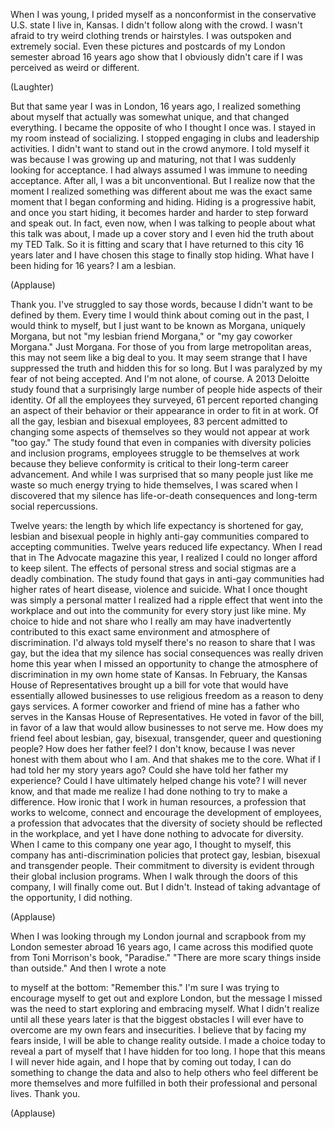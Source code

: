 
When I was young,
I prided myself as a nonconformist
in the conservative
U.S. state I live in, Kansas.
I didn&#39;t follow along with the crowd.
I wasn&#39;t afraid to try
weird clothing trends or hairstyles.
I was outspoken and extremely social.
Even these pictures and postcards 
of my London semester abroad 16 years ago
show that I obviously didn&#39;t care
if I was perceived as weird or different.

(Laughter)

But that same year 
I was in London, 16 years ago,
I realized something about myself
that actually was somewhat unique,
and that changed everything.
I became the opposite
of who I thought I once was.
I stayed in my room
instead of socializing.
I stopped engaging in clubs
and leadership activities.
I didn&#39;t want to stand out
in the crowd anymore.
I told myself it was because
I was growing up and maturing,
not that I was suddenly
looking for acceptance.
I had always assumed I was immune
to needing acceptance.
After all, I was a bit unconventional.
But I realize now
that the moment I realized
something was different about me
was the exact same moment
that I began conforming and hiding.
Hiding is a progressive habit,
and once you start hiding,
it becomes harder and harder
to step forward and speak out.
In fact, even now,
when I was talking to people
about what this talk was about,
I made up a cover story
and I even hid the truth
about my TED Talk.
So it is fitting and scary
that I have returned 
to this city 16 years later
and I have chosen this stage
to finally stop hiding.
What have I been hiding
for 16 years?
I am a lesbian.

(Applause)

Thank you.
I&#39;ve struggled to say those words,
because I didn&#39;t want
to be defined by them.
Every time I would think
about coming out in the past,
I would think to myself,
but I just want to be known as Morgana,
uniquely Morgana,
but not &quot;my lesbian friend Morgana,&quot;
or &quot;my gay coworker Morgana.&quot;
Just Morgana.
For those of you from large
metropolitan areas,
this may not seem like a big deal to you.
It may seem strange 
that I have suppressed the truth
and hidden this for so long.
But I was paralyzed by my fear
of not being accepted.
And I&#39;m not alone, of course.
A 2013 Deloitte study found
that a surprisingly large number of people
hide aspects of their identity.
Of all the employees they surveyed,
61 percent reported changing an aspect
of their behavior or their appearance
in order to fit in at work.
Of all the gay, lesbian
and bisexual employees,
83 percent admitted to changing
some aspects of themselves
so they would not 
appear at work &quot;too gay.&quot;
The study found that even in companies
with diversity policies
and inclusion programs,
employees struggle
to be themselves at work
because they believe 
conformity is critical
to their long-term career advancement.
And while I was surprised
that so many people just like me
waste so much energy
trying to hide themselves,
I was scared when I discovered
that my silence
has life-or-death consequences
and long-term social repercussions.

Twelve years:
the length by which 
life expectancy is shortened
for gay, lesbian and bisexual people
in highly anti-gay communities
compared to accepting communities.
Twelve years reduced life expectancy.
When I read that in The Advocate 
magazine this year,
I realized I could no longer
afford to keep silent.
The effects of personal stress and
social stigmas are a deadly combination.
The study found that gays
in anti-gay communities
had higher rates of heart disease,
violence and suicide.
What I once thought
was simply a personal matter
I realized had a ripple effect
that went into the workplace
and out into the community
for every story just like mine.
My choice to hide
and not share who I really am
may have inadvertently contributed
to this exact same environment
and atmosphere of discrimination.
I&#39;d always told myself
there&#39;s no reason to share that I was gay,
but the idea that my silence
has social consequences
was really driven home this year
when I missed an opportunity
to change the atmosphere of discrimination
in my own home state of Kansas.
In February, the Kansas House of 
Representatives brought up a bill for vote
that would have essentially
allowed businesses
to use religious freedom as a reason
to deny gays services.
A former coworker and friend of mine
has a father who serves
in the Kansas House of Representatives.
He voted in favor of the bill,
in favor of a law that would allow 
businesses to not serve me.
How does my friend feel
about lesbian, gay, bisexual, transgender,
queer and questioning people?
How does her father feel?
I don&#39;t know, because I was never honest 
with them about who I am.
And that shakes me to the core.
What if I had told her my story years ago?
Could she have told 
her father my experience?
Could I have ultimately
helped change his vote?
I will never know,
and that made me realize
I had done nothing
to try to make a difference.
How ironic that I work
in human resources,
a profession that works to welcome,
connect and encourage
the development of employees,
a profession that advocates
that the diversity of society
should be reflected in the workplace,
and yet I have done nothing
to advocate for diversity.
When I came to this company one year ago,
I thought to myself, this company 
has anti-discrimination policies
that protect gay, lesbian,
bisexual and transgender people.
Their commitment to diversity is evident
through their global inclusion programs.
When I walk through the doors
of this company, I will finally come out.
But I didn&#39;t.
Instead of taking advantage
of the opportunity,
I did nothing.

(Applause)

When I was looking through
my London journal and scrapbook
from my London semester
abroad 16 years ago,
I came across this modified quote
from Toni Morrison&#39;s book, &quot;Paradise.&quot;
&quot;There are more scary things
inside than outside.&quot;
And then I wrote a note

to myself at the bottom:
&quot;Remember this.&quot;
I&#39;m sure I was trying to encourage myself
to get out and explore London,
but the message I missed was the need 
to start exploring and embracing myself.
What I didn&#39;t realize
until all these years later
is that the biggest obstacles
I will ever have to overcome
are my own fears and insecurities.
I believe that by facing my fears inside,
I will be able to change reality outside.
I made a choice today
to reveal a part of myself
that I have hidden for too long.
I hope that this means
I will never hide again,
and I hope that by coming out today,
I can do something to change the data
and also to help others who feel different
be more themselves and more fulfilled
in both their professional
and personal lives.
Thank you.

(Applause)

